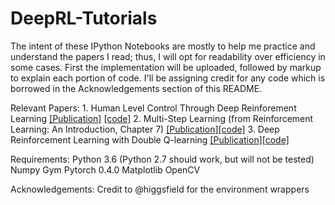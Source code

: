 # DeepRL-Tutorials
The intent of these IPython Notebooks are mostly to help me practice and understand the papers I read; thus, I will opt for readability over efficiency in some cases. First the implementation will be uploaded, followed by markup to explain each portion of code. I'll be assigning credit for any code which is  borrowed in the Acknowledgements section of this README.

Relevant Papers:
    1. Human Level Control Through Deep Reinforement Learning [[Publication]](https://deepmind.com/research/publications/human-level-control-through-deep-reinforcement-learning/) [[code]](#)
    2. Multi-Step Learning (from Reinforcement Learning: An Introduction, Chapter 7) [[Publication]](http://incompleteideas.net/book/the-book-2nd.html)[[code]](#)
    3. Deep Reinforcement Learning with Double Q-learning [[Publication]](https://arxiv.org/abs/1509.06461)[[code]](#)
    


Requirements:
Python 3.6 (Python 2.7 should work, but will not be tested)
Numpy
Gym
Pytorch 0.4.0
Matplotlib
OpenCV

Acknowledgements:
Credit to @higgsfield for the environment wrappers
